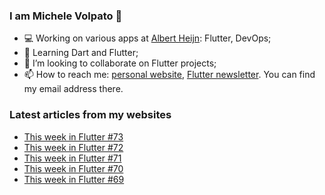 ### I am Michele Volpato 👋

- 💻 Working on various apps at [Albert Heijn](https://github.com/RoyalAholdDelhaize): Flutter, DevOps;
- 🌱 Learning Dart and Flutter;
- 📱 I’m looking to collaborate on Flutter projects;
- 📫 How to reach me: [personal website](https://volpato.dev), [Flutter newsletter](https://flutternewsletter.volpato.dev). You can find my email address there.

### Latest articles from my websites

<!-- BLOG-POST-LIST:START -->
- [This week in Flutter #73](https://flutternewsletter.volpato.dev/news/this-week-in-flutter-73/)
- [This week in Flutter #72](https://flutternewsletter.volpato.dev/news/this-week-in-flutter-72/)
- [This week in Flutter #71](https://flutternewsletter.volpato.dev/news/this-week-in-flutter-71/)
- [This week in Flutter #70](https://flutternewsletter.volpato.dev/news/this-week-in-flutter-70/)
- [This week in Flutter #69](https://flutternewsletter.volpato.dev/news/this-week-in-flutter-69/)
<!-- BLOG-POST-LIST:END -->
